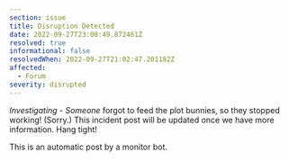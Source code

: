 ```yaml
---
section: issue
title: Disruption Detected
date: 2022-09-27T23:00:49.872461Z
resolved: true
informational: false
resolvedWhen: 2022-09-27T21:02:47.201182Z
affected:
  - Forum
severity: disrupted
---
```

*Investigating* - _Someone_ forgot to feed the plot bunnies, so they stopped working! (Sorry.) This incident post will be updated once we have more information. Hang tight!

This is an automatic post by a monitor bot.
        